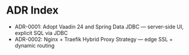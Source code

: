 # ADR Index

- ADR-0001: Adopt Vaadin 24 and Spring Data JDBC — server-side UI, explicit SQL via JDBC
- ADR-0002: Nginx + Traefik Hybrid Proxy Strategy — edge SSL + dynamic routing
